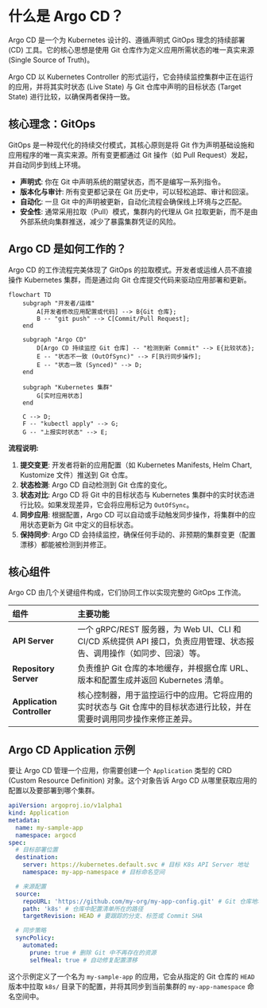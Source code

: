 # 什么是 Argo CD？

Argo CD 是一个为 Kubernetes 设计的、遵循声明式 GitOps 理念的持续部署 (CD) 工具。它的核心思想是使用 Git 仓库作为定义应用所需状态的唯一真实来源 (Single Source of Truth)。

Argo CD 以 Kubernetes Controller 的形式运行，它会持续监控集群中正在运行的应用，并将其实时状态 (Live State) 与 Git 仓库中声明的目标状态 (Target State) 进行比较，以确保两者保持一致。

## 核心理念：GitOps

GitOps 是一种现代化的持续交付模式，其核心原则是将 Git 作为声明基础设施和应用程序的唯一真实来源。所有变更都通过 Git 操作（如 Pull Request）发起，并自动同步到线上环境。

- **声明式**: 你在 Git 中声明系统的期望状态，而不是编写一系列指令。
- **版本化与审计**: 所有变更都记录在 Git 历史中，可以轻松追踪、审计和回滚。
- **自动化**: 一旦 Git 中的声明被更新，自动化流程会确保线上环境与之匹配。
- **安全性**: 通常采用拉取（Pull）模式，集群内的代理从 Git 拉取更新，而不是由外部系统向集群推送，减少了暴露集群凭证的风险。

## Argo CD 是如何工作的？

Argo CD 的工作流程完美体现了 GitOps 的拉取模式。开发者或运维人员不直接操作 Kubernetes 集群，而是通过向 Git 仓库提交代码来驱动应用部署和更新。

```mermaid
flowchart TD
    subgraph "开发者/运维"
        A[开发者修改应用配置或代码] --> B{Git 仓库};
        B -- "git push" --> C[Commit/Pull Request];
    end

    subgraph "Argo CD"
        D[Argo CD 持续监控 Git 仓库] -- "检测到新 Commit" --> E{比较状态};
        E -- "状态不一致 (OutOfSync)" --> F[执行同步操作];
        E -- "状态一致 (Synced)" --> D;
    end

    subgraph "Kubernetes 集群"
        G[实时应用状态]
    end

    C --> D;
    F -- "kubectl apply" --> G;
    G -- "上报实时状态" --> E;

```

**流程说明:**
1.  **提交变更**: 开发者将新的应用配置（如 Kubernetes Manifests, Helm Chart, Kustomize 文件）推送到 Git 仓库。
2.  **状态检测**: Argo CD 自动检测到 Git 仓库的变化。
3.  **状态对比**: Argo CD 将 Git 中的目标状态与 Kubernetes 集群中的实时状态进行比较。如果发现差异，它会将应用标记为 `OutOfSync`。
4.  **同步应用**: 根据配置，Argo CD 可以自动或手动触发同步操作，将集群中的应用状态更新为 Git 中定义的目标状态。
5.  **保持同步**: Argo CD 会持续监控，确保任何手动的、非预期的集群变更（配置漂移）都能被检测到并修正。

## 核心组件

Argo CD 由几个关键组件构成，它们协同工作以实现完整的 GitOps 工作流。

| 组件 | 主要功能 |
| :--- | :--- |
| **API Server** | 一个 gRPC/REST 服务器，为 Web UI、CLI 和 CI/CD 系统提供 API 接口，负责应用管理、状态报告、调用操作（如同步、回滚）等。 |
| **Repository Server** | 负责维护 Git 仓库的本地缓存，并根据仓库 URL、版本和配置生成并返回 Kubernetes 清单。 |
| **Application Controller** | 核心控制器，用于监控运行中的应用。它将应用的实时状态与 Git 仓库中的目标状态进行比较，并在需要时调用同步操作来修正差异。 |

## Argo CD Application 示例

要让 Argo CD 管理一个应用，你需要创建一个 `Application` 类型的 CRD (Custom Resource Definition) 对象。这个对象告诉 Argo CD 从哪里获取应用的配置以及要部署到哪个集群。

```yaml
apiVersion: argoproj.io/v1alpha1
kind: Application
metadata:
  name: my-sample-app
  namespace: argocd
spec:
  # 目标部署位置
  destination:
    server: https://kubernetes.default.svc # 目标 K8s API Server 地址
    namespace: my-app-namespace # 目标命名空间

  # 来源配置
  source:
    repoURL: 'https://github.com/my-org/my-app-config.git' # Git 仓库地址
    path: 'k8s' # 仓库中配置清单所在的路径
    targetRevision: HEAD # 要跟踪的分支、标签或 Commit SHA

  # 同步策略
  syncPolicy:
    automated:
      prune: true # 删除 Git 中不再存在的资源
      selfHeal: true # 自动修复配置漂移
```

这个示例定义了一个名为 `my-sample-app` 的应用，它会从指定的 Git 仓库的 `HEAD` 版本中拉取 `k8s/` 目录下的配置，并将其同步到当前集群的 `my-app-namespace` 命名空间中。
